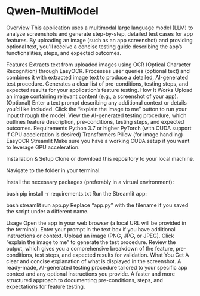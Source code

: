 # Qwen-MultiModel

Overview
This application uses a multimodal large language model (LLM) to analyze screenshots and generate step-by-step, detailed test cases for app features. By uploading an image (such as an app screenshot) and providing optional text, you'll receive a concise testing guide describing the app’s functionalities, steps, and expected outcomes.

Features
Extracts text from uploaded images using OCR (Optical Character Recognition) through EasyOCR.
Processes user queries (optional text) and combines it with extracted image text to produce a detailed, AI-generated test procedure.
Generates a clear list of pre-conditions, testing steps, and expected results for your application’s feature testing.
How It Works
Upload an image containing relevant content (e.g., a screenshot of your app).
(Optional) Enter a text prompt describing any additional context or details you’d like included.
Click the “explain the image to me” button to run your input through the model.
View the AI-generated testing procedure, which outlines feature description, pre-conditions, testing steps, and expected outcomes.
Requirements
Python 3.7 or higher
PyTorch (with CUDA support if GPU acceleration is desired)
Transformers
Pillow (for image handling)
EasyOCR
Streamlit
Make sure you have a working CUDA setup if you want to leverage GPU acceleration.

Installation & Setup
Clone or download this repository to your local machine.

Navigate to the folder in your terminal.

Install the necessary packages (preferably in a virtual environment):

bash
pip install -r requirements.txt
Run the Streamlit app:

bash
streamlit run app.py
Replace “app.py” with the filename if you saved the script under a different name.

Usage
Open the app in your web browser (a local URL will be provided in the terminal).
Enter your prompt in the text box if you have additional instructions or context.
Upload an image (PNG, JPG, or JPEG).
Click “explain the image to me” to generate the test procedure.
Review the output, which gives you a comprehensive breakdown of the feature, pre-conditions, test steps, and expected results for validation.
What You Get
A clear and concise explanation of what is displayed in the screenshot.
A ready-made, AI-generated testing procedure tailored to your specific app context and any optional instructions you provide.
A faster and more structured approach to documenting pre-conditions, steps, and expectations for feature testing.
